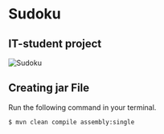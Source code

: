 # Sudoku
## IT-student project

![Sudoku](https://upload.wikimedia.org/wikipedia/commons/9/99/Sudoku_problem_1.svg)

## Creating jar File
Run the following command in your terminal.
```
$ mvn clean compile assembly:single
```
